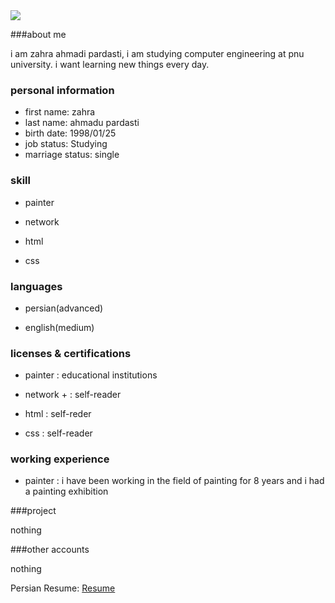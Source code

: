 <img src="https://avatars1.githubusercontent.com/u/72106159?s=400&u=6af666db01199f51b5d99b7ec0bcbe92e165e87b&v=4"/>

###about me 

i am zahra ahmadi pardasti, i am studying computer engineering at pnu university. i want learning new things every day.

 ### personal information 
 
- first name: zahra 
- last name: ahmadu pardasti 
- birth date: 1998/01/25 
- job status: Studying
- marriage status: single 

### skill 

- painter 

- network 

- html

- css
### languages 

- persian(advanced) 

- english(medium) 

### licenses & certifications 

- painter : educational institutions 

- network + : self-reader 

- html : self-reder

- css : self-reader

### working experience 

- painter : i have been working in the field of painting for 8 years and i had a painting exhibition

###project

nothing

###other accounts

nothing

Persian Resume: <a href="https://za-ahmadi.github.io/"> Resume </a>
